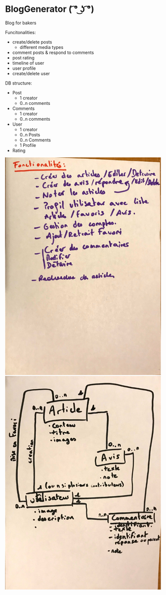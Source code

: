 # BlogGenerator ( ͡° ͜ʖ ͡°)

Blog for bakers

Funcitonalities:
 - create/delete posts
   - different media types
 - comment posts & respond to comments
 - post rating
 - timeline of user
 - user profile
 - create/delete user
 
 DB structure:
  - Post
    - 1 creator
    - 0..n comments
  - Comments
    - 1 creator
    - 0..n comments
  - User
    - 1 creator
    - 0..n Posts
    - 0..n Comments
    - 1 Profile
  - Rating

<img src="https://github.com/adatechschool/BlogGenerator/blob/master/photos/IMG_2337.jpg">
<img src="https://github.com/adatechschool/BlogGenerator/blob/master/photos/IMG_2338.jpg">
